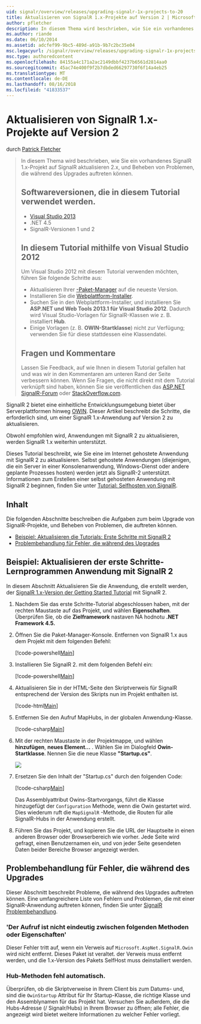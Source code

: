 ```yaml
---
uid: signalr/overview/releases/upgrading-signalr-1x-projects-to-20
title: Aktualisieren von SignalR 1.x-Projekte auf Version 2 | Microsoft-Dokumentation
author: pfletcher
description: In diesem Thema wird beschrieben, wie Sie ein vorhandenes SignalR 1.x-Projekt auf SignalR aktualisieren 2.x, und Beheben von Problemen, die während des Upgrades auftreten können...
ms.author: riande
ms.date: 06/10/2014
ms.assetid: adcfef99-9bc5-489d-a91b-9b7c2bc35e04
msc.legacyurl: /signalr/overview/releases/upgrading-signalr-1x-projects-to-20
msc.type: authoredcontent
ms.openlocfilehash: 84155a4c171a2ac2149dbbf4237b6561d2814aa0
ms.sourcegitcommit: 45ac74e400f9f2b7dbded66297730f6f14a4eb25
ms.translationtype: MT
ms.contentlocale: de-DE
ms.lasthandoff: 08/16/2018
ms.locfileid: "41833537"
---
```

<a name="upgrading-signalr-1x-projects-to-version-2"></a>Aktualisieren von SignalR 1.x-Projekte auf Version 2
====================
durch [Patrick Fletcher](https://github.com/pfletcher)

> In diesem Thema wird beschrieben, wie Sie ein vorhandenes SignalR 1.x-Projekt auf SignalR aktualisieren 2.x, und Beheben von Problemen, die während des Upgrades auftreten können.
> 
> ## <a name="software-versions-used-in-the-tutorial"></a>Softwareversionen, die in diesem Tutorial verwendet werden.
> 
> 
> - [Visual Studio 2013](https://www.microsoft.com/visualstudio/eng/2013-downloads)
> - .NET 4.5
> - SignalR-Versionen 1 und 2
>   
> 
> 
> ## <a name="using-visual-studio-2012-with-this-tutorial"></a>In diesem Tutorial mithilfe von Visual Studio 2012
> 
> 
> Um Visual Studio 2012 mit diesem Tutorial verwenden möchten, führen Sie folgende Schritte aus:
> 
> - Aktualisieren Ihrer [-Paket-Manager](http://docs.nuget.org/docs/start-here/installing-nuget) auf die neueste Version.
> - Installieren Sie die [Webplattform-Installer](https://www.microsoft.com/web/downloads/platform.aspx).
> - Suchen Sie in den Webplattform-Installer, und installieren Sie **ASP.NET und Web Tools 2013.1 für Visual Studio 2012**. Dadurch wird Visual Studio-Vorlagen für SignalR-Klassen wie z. B. installiert **Hub**.
> - Einige Vorlagen (z. B. **OWIN-Startklasse**) nicht zur Verfügung; verwenden Sie für diese stattdessen eine Klassendatei.
> 
> 
> ## <a name="questions-and-comments"></a>Fragen und Kommentare
> 
> Lassen Sie Feedback, auf wie Ihnen in diesem Tutorial gefallen hat und was wir in den Kommentaren am unteren Rand der Seite verbessern können. Wenn Sie Fragen, die nicht direkt mit dem Tutorial verknüpft sind haben, können Sie sie veröffentlichen das [ASP.NET SignalR-Forum](https://forums.asp.net/1254.aspx/1?ASP+NET+SignalR) oder [StackOverflow.com](http://stackoverflow.com/).


SignalR 2 bietet eine einheitliche Entwicklungsumgebung bietet über Serverplattformen hinweg [OWIN](http://owin.org). Dieser Artikel beschreibt die Schritte, die erforderlich sind, um einer SignalR 1.x-Anwendung auf Version 2 zu aktualisieren.

Obwohl empfohlen wird, Anwendungen mit SignalR 2 zu aktualisieren, werden SignalR 1.x weiterhin unterstützt.

Dieses Tutorial beschreibt, wie Sie eine im Internet gehostete Anwendung mit SignalR 2 zu aktualisieren. Selbst gehostete Anwendungen (diejenigen, die ein Server in einer Konsolenanwendung, Windows-Dienst oder andere geplante Prozesses hosten) werden jetzt als SignalR-2 unterstützt. Informationen zum Erstellen einer selbst gehosteten Anwendung mit SignalR 2 beginnen, finden Sie unter [Tutorial: Selfhosten von SignalR](../deployment/tutorial-signalr-self-host.md).

## <a name="contents"></a>Inhalt

Die folgenden Abschnitte beschreiben die Aufgaben zum beim Upgrade von SignalR-Projekte, und Beheben von Problemen, die auftreten können.

- [Beispiel: Aktualisieren die Tutorials: Erste Schritte mit SignalR 2](#example)
- [Problembehandlung für Fehler, die während des Upgrades](#troubleshooting)

<a id="example"></a>

## <a name="example-upgrading-the-getting-started-tutorial-application-to-signalr-2"></a>Beispiel: Aktualisieren der erste Schritte-Lernprogrammen Anwendung mit SignalR 2

In diesem Abschnitt Aktualisieren Sie die Anwendung, die erstellt werden, der [SignalR 1.x-Version der Getting Started Tutorial](../older-versions/index.md) mit SignalR 2.

1. Nachdem Sie das erste Schritte-Tutorial abgeschlossen haben, mit der rechten Maustaste auf das Projekt, und wählen **Eigenschaften**. Überprüfen Sie, ob die **Zielframework** nastaven NA hodnotu **.NET Framework 4.5.**
2. Öffnen Sie die Paket-Manager-Konsole. Entfernen von SignalR 1.x aus dem Projekt mit dem folgenden Befehl:

    [!code-powershell[Main](upgrading-signalr-1x-projects-to-20/samples/sample1.ps1)]
3. Installieren Sie SignalR 2. mit dem folgenden Befehl ein:

    [!code-powershell[Main](upgrading-signalr-1x-projects-to-20/samples/sample2.ps1)]
4. Aktualisieren Sie in der HTML-Seite den Skriptverweis für SignalR entsprechend der Version des Skripts nun im Projekt enthalten ist.

    [!code-html[Main](upgrading-signalr-1x-projects-to-20/samples/sample3.html)]
5. Entfernen Sie den Aufruf MapHubs, in der globalen Anwendung-Klasse.

    [!code-csharp[Main](upgrading-signalr-1x-projects-to-20/samples/sample4.cs)]
6. Mit der rechten Maustaste in der Projektmappe, und wählen **hinzufügen**, **neues Element...** . Wählen Sie im Dialogfeld **Owin-Startklasse**. Nennen Sie die neue Klasse **"Startup.cs"**.

    ![](upgrading-signalr-1x-projects-to-20/_static/image1.png)
7. Ersetzen Sie den Inhalt der "Startup.cs" durch den folgenden Code:

    [!code-csharp[Main](upgrading-signalr-1x-projects-to-20/samples/sample5.cs)]

    Das Assemblyattribut Owins-Startvorgangs, führt die Klasse hinzugefügt der `Configuration` Methode, wenn die Owin gestartet wird. Dies wiederum ruft die `MapSignalR` -Methode, die Routen für alle SignalR-Hubs in der Anwendung erstellt.
8. Führen Sie das Projekt, und kopieren Sie die URL der Hauptseite in einen anderen Browser oder Browserbereich wie vorher. Jede Seite wird gefragt, einen Benutzernamen ein, und von jeder Seite gesendeten Daten beider Bereiche Browser angezeigt werden.

<a id="troubleshooting"></a>

## <a name="troubleshooting-errors-encountered-during-upgrading"></a>Problembehandlung für Fehler, die während des Upgrades

Dieser Abschnitt beschreibt Probleme, die während des Upgrades auftreten können. Eine umfangreichere Liste von Fehlern und Problemen, die mit einer SignalR-Anwendung auftreten können, finden Sie unter [SignalR Problembehandlung](../testing-and-debugging/troubleshooting.md).

### <a name="the-call-is-ambiguous-between-the-following-methods-or-properties"></a>'Der Aufruf ist nicht eindeutig zwischen folgenden Methoden oder Eigenschaften'

Dieser Fehler tritt auf, wenn ein Verweis auf `Microsoft.AspNet.SignalR.Owin` wird nicht entfernt. Dieses Paket ist veraltet. der Verweis muss entfernt werden, und die 1.x-Version des Pakets SelfHost muss deinstalliert werden.

### <a name="hub-methods-fail-silently"></a>Hub-Methoden fehl automatisch.

Überprüfen, ob die Skriptverweise in Ihrem Client bis zum Datums- und, sind die `OwinStartup` Attribut für Ihr Startup-Klasse, die richtige Klasse und den Assemblynamen für das Projekt hat. Versuchen Sie außerdem, die die Hubs-Adresse (/ Signalr/Hubs) in Ihrem Browser zu öffnen; alle Fehler, die angezeigt wird bietet weitere Informationen zu welcher Fehler vorliegt.
